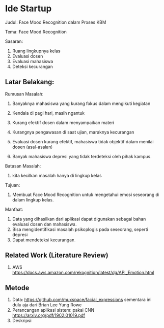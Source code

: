 # Ide Startup

Judul: Face Mood Recognition dalam Proses KBM

Tema: Face Mood Recognition

Sasaran:

1. Ruang lingkupnya kelas
2. Evaluasi dosen
3. Evaluasi mahasiswa
4. Deteksi kecurangan

## Latar Belakang:

Rumusan Masalah:

1. Banyaknya mahasiswa yang kurang fokus dalam mengikuti kegiatan
2. Kendala di pagi hari, masih ngantuk
3. Kurang efektif dosen dalam menyampaikan materi
4. Kurangnya pengawasan di saat ujian, maraknya kecurangan

5. Evaluasi dosen kurang efektif, mahasiswa tidak objektif dalam menilai dosen (asal-asalan)
6. Banyak mahasiswa depresi yang tidak terdeteksi oleh pihak kampus.

Batasan Masalah:

1. kita kecilkan masalah hanya di lingkup kelas

Tujuan:

1. Membuat Face Mood Recognition untuk mengetahui emosi seseorang di dalam lingkup kelas.

Manfaat:

1. Data yang dihasilkan dari aplikasi dapat digunakan sebagai bahan evaluasi dosen dan mahasiswa.
2. Bisa mengidentifikasi masalah psikoplogis pada seseorang, seperti depresi
3. Dapat mendeteksi kecurangan.

## Related Work (Literature Review)

1. AWS https://docs.aws.amazon.com/rekognition/latest/dg/API_Emotion.html

## Metode

1. Data: https://github.com/muxspace/facial_expressions sementara ini dulu aja dari Brian Lee Yung Rowe
2. Perancangan aplikasi sistem: pakai CNN https://arxiv.org/pdf/1902.01019.pdf
3. Deskripsi 